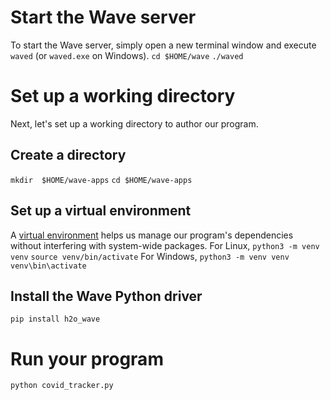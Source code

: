 # Start the Wave server
To start the Wave server, simply open a new terminal window and execute `waved` (or `waved.exe` on Windows).
`cd $HOME/wave`
`./waved`

# Set up a working directory
Next, let's set up a working directory to author our program.
## Create a directory
`mkdir  $HOME/wave-apps`
 `cd $HOME/wave-apps`

## Set up a virtual environment

A [virtual environment](https://docs.python.org/3/tutorial/venv.html) helps us manage our program's dependencies without interfering with system-wide packages.
For Linux,
`python3 -m venv venv`
`source venv/bin/activate`
For Windows,
`python3 -m venv venv`
`venv\bin\activate`

## Install the Wave Python driver
`pip install h2o_wave`

# Run your program
`python covid_tracker.py`